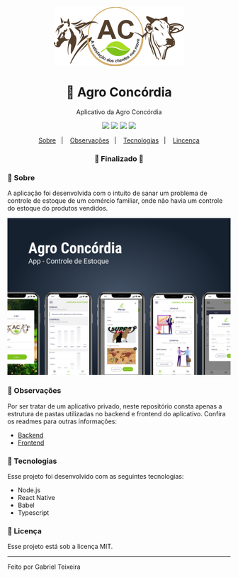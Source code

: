 <p align="center">
  <img src="https://github.com/gabriel-nt/app-agro-concordia/blob/master/mobile/src/assets/logo.png" alt="Agro Concórdia" />
</p>

<h1 align="center">
    🚀 Agro Concórdia
</h1>
<p align="center">Aplicativo da Agro Concórdia</p>

<p align="center">
  <img src="https://img.shields.io/static/v1?label=node&message=14.15.0&color=green&logo=node.js" />
  <img src="https://img.shields.io/static/v1?label=react%20native&message=0.64.1&color=blue&logo=react" />
  <img src="https://img.shields.io/badge/last%20commit-july-orange" />
  <img src="https://img.shields.io/badge/license-MIT-success"/>
</p>

<p align="center">
  <a href="#-sobre">Sobre</a>&nbsp;&nbsp;&nbsp;|&nbsp;&nbsp;&nbsp;
  <a href="#-observações">Observações</a>&nbsp;&nbsp;&nbsp;|&nbsp;&nbsp;&nbsp;
  <a href="#-recnologia">Tecnologias</a>&nbsp;&nbsp;&nbsp;|&nbsp;&nbsp;&nbsp;
  <a href="#-licença">Lincença</a>
</p>

<h3 align="center"> 
🚧  Finalizado  🚧
</h3>

### 📌 Sobre 
A aplicação foi desenvolvida com o intuito de sanar um problema de controle de estoque de um comércio familiar, 
onde não havia um controle do estoque do produtos vendidos.

<img src="https://github.com/gabriel-nt/app-agro-concordia/blob/master/mobile/src/assets/capa.png" alt="Capa"/>

### 📘 Observações
Por ser tratar de um aplicativo privado, neste repositório consta apenas a estrutura de pastas utilizadas no backend e frontend do aplicativo. 
Confira os readmes para outras informações: 
- [Backend](https://github.com/gabriel-nt/app-agro-concordia/tree/master/backend)
- [Frontend](https://github.com/gabriel-nt/app-agro-concordia/tree/master/mobile)

### 🚀 Tecnologias

Esse projeto foi desenvolvido com as seguintes tecnologias:

- Node.js
- React Native
- Babel
- Typescript

### 📝 Licença

Esse projeto está sob a licença MIT.

<hr/>

Feito por Gabriel Teixeira
